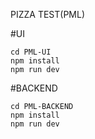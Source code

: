 PIZZA TEST(PML)

#UI
```
cd PML-UI
npm install
npm run dev
```

#BACKEND
```
cd PML-BACKEND
npm install
npm run dev
```

